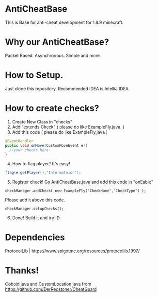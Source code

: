 # AntiCheatBase
This is Base for anti-cheat development for 1.8.9 minecraft.
# Why our AntiCheatBase?
Packet Based. Asynchronous. Simple and more.
# How to Setup.
Just clone this repository.
Recommended IDEA is IntelliJ IDEA.
# How to create checks?
1. Create New Class in "checks"
2. Add "extends Check" ( please do like ExampleFly.java. )
3. Add this code (  please do like ExampleFly.java )
```java
@EventHandler
public void onMove(CustomMoveEvent e){
  //your checks here
}
```
4. How to flag player?
It's easy!
```java
flag(e.getPlayer(),"Informatnion");
```
5. Register check! Go AntiCheatBase.java and add this code in "onEable"
```
checkManager.addCheck( new ExampleFly("CheckName","CheckType") );
```
Please add it above this code.
```
checkManager.setupChecks(); 
```
6. Done! Build it and try :D

# Dependencies
ProtocolLib | https://www.spigotmc.org/resources/protocollib.1997/


# Thanks! 
Coboid.java and CustomLocation.java from https://github.com/DerRedstoner/CheatGuard
